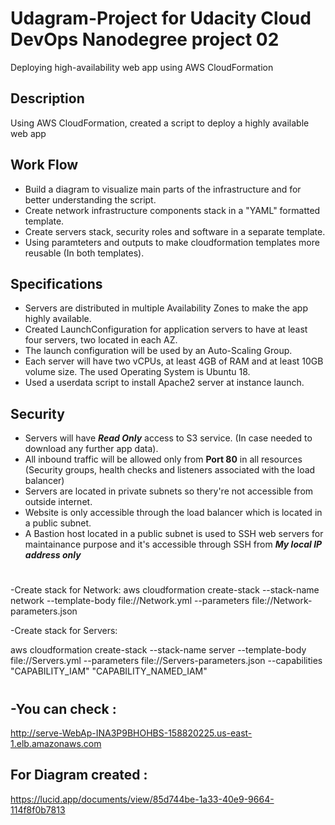 # Udagram-Project for Udacity Cloud DevOps Nanodegree project 02
Deploying high-availability web app using AWS CloudFormation

## Description
Using AWS CloudFormation, created a script to deploy a highly available web app

## Work Flow
- Build a diagram to visualize main parts of the infrastructure and for better understanding the script. 
- Create network infrastructure components stack in a "YAML" formatted template.
- Create servers stack, security roles and software in a separate template.
- Using paramteters and outputs to make cloudformation templates more reusable (In both templates).

## Specifications
- Servers are distributed in multiple Availability Zones to make the app highly available.
- Created LaunchConfiguration for application servers to have at least four servers, two located in each AZ. 
- The launch configuration will be used by an Auto-Scaling Group.
- Each server will have two vCPUs, at least 4GB of RAM and at least 10GB volume size. The used Operating System is Ubuntu 18.
- Used a userdata script to install Apache2 server at instance launch.

## Security
- Servers will have ***Read Only*** access to S3 service. (In case needed to download any further app data).
- All  inbound traffic will be allowed only from **Port 80** in all resources (Security groups, health checks and listeners associated with the load balancer)
- Servers are located in private subnets so thery're not accessible from outside internet.
- Website is only accessible through the load balancer which is located in a public subnet.
- A Bastion host located in a public subnet is used to SSH web servers for maintainance purpose and it's accessible through SSH from ***My local IP address only***

#
-Create stack for Network:
aws cloudformation create-stack --stack-name network --template-body file://Network.yml --parameters file://Network-parameters.json


-Create stack for Servers:

aws cloudformation create-stack --stack-name server --template-body file://Servers.yml --parameters file://Servers-parameters.json --capabilities "CAPABILITY_IAM" "CAPABILITY_NAMED_IAM"

#
## -You can check :
http://serve-WebAp-INA3P9BHOHBS-158820225.us-east-1.elb.amazonaws.com

## For Diagram created :
 https://lucid.app/documents/view/85d744be-1a33-40e9-9664-114f8f0b7813





